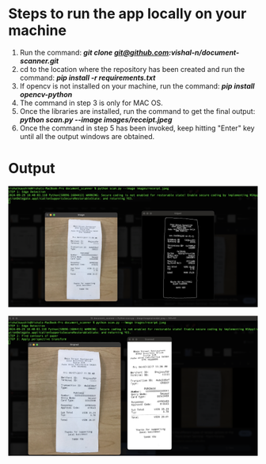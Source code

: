 
# Steps to run the app locally on your machine

1. Run the command: ***git clone git@github.com:vishal-n/document-scanner.git***
2. cd to the location where the repository has been created and run the command: ***pip install -r requirements.txt***
3. If opencv is not installed on your machine, run the command: ***pip install opencv-python***
4. The command in step 3 is only for MAC OS.
5. Once the libraries are installed, run the command to get the final output: ***python scan.py --image images/receipt.jpeg***
6. Once the command in step 5 has been invoked, keep hitting "Enter" key until all the output windows are obtained.


# Output
![document_scanner](<./output/edged_image.png>)

![document_scanner](<./output/scanned_original_image.png>)